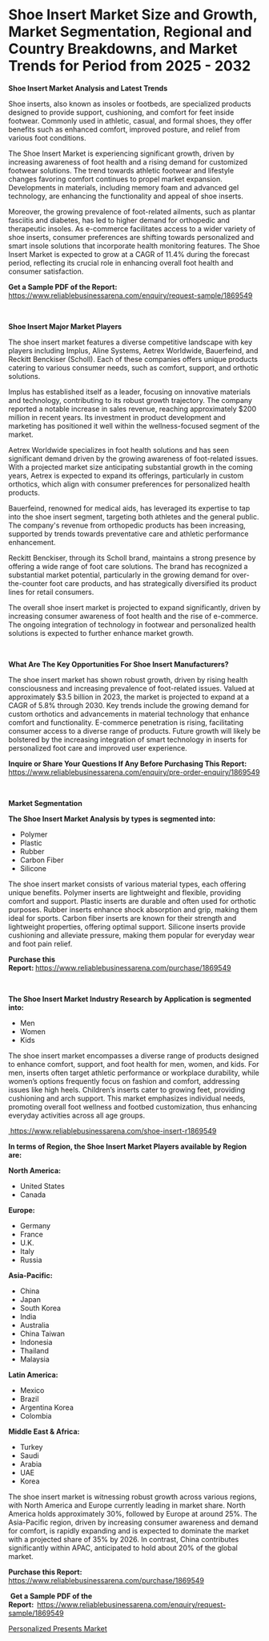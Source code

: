<p><h1>Shoe Insert Market Size and Growth, Market Segmentation, Regional and Country Breakdowns, and Market Trends for Period from 2025 -  2032</h1></p><p><strong>Shoe Insert Market Analysis and Latest Trends</strong></p>
<p><p>Shoe inserts, also known as insoles or footbeds, are specialized products designed to provide support, cushioning, and comfort for feet inside footwear. Commonly used in athletic, casual, and formal shoes, they offer benefits such as enhanced comfort, improved posture, and relief from various foot conditions. </p><p>The Shoe Insert Market is experiencing significant growth, driven by increasing awareness of foot health and a rising demand for customized footwear solutions. The trend towards athletic footwear and lifestyle changes favoring comfort continues to propel market expansion. Developments in materials, including memory foam and advanced gel technology, are enhancing the functionality and appeal of shoe inserts.</p><p>Moreover, the growing prevalence of foot-related ailments, such as plantar fasciitis and diabetes, has led to higher demand for orthopedic and therapeutic insoles. As e-commerce facilitates access to a wider variety of shoe inserts, consumer preferences are shifting towards personalized and smart insole solutions that incorporate health monitoring features. The Shoe Insert Market is expected to grow at a CAGR of 11.4% during the forecast period, reflecting its crucial role in enhancing overall foot health and consumer satisfaction.</p></p>
<p><strong>Get a Sample PDF of the Report:&nbsp;</strong> <a href="https://www.reliablebusinessarena.com/enquiry/request-sample/1869549?utm_campaign=2112&utm_medium=2&utm_source=Github&utm_content=ia&utm_term=05022025&utm_id=shoe-insert">https://www.reliablebusinessarena.com/enquiry/request-sample/1869549</a></p>
<p>&nbsp;</p>
<p><strong>Shoe Insert Major Market Players</strong></p>
<p><p>The shoe insert market features a diverse competitive landscape with key players including Implus, Aline Systems, Aetrex Worldwide, Bauerfeind, and Reckitt Benckiser (Scholl). Each of these companies offers unique products catering to various consumer needs, such as comfort, support, and orthotic solutions.</p><p>Implus has established itself as a leader, focusing on innovative materials and technology, contributing to its robust growth trajectory. The company reported a notable increase in sales revenue, reaching approximately $200 million in recent years. Its investment in product development and marketing has positioned it well within the wellness-focused segment of the market.</p><p>Aetrex Worldwide specializes in foot health solutions and has seen significant demand driven by the growing awareness of foot-related issues. With a projected market size anticipating substantial growth in the coming years, Aetrex is expected to expand its offerings, particularly in custom orthotics, which align with consumer preferences for personalized health products.</p><p>Bauerfeind, renowned for medical aids, has leveraged its expertise to tap into the shoe insert segment, targeting both athletes and the general public. The company's revenue from orthopedic products has been increasing, supported by trends towards preventative care and athletic performance enhancement.</p><p>Reckitt Benckiser, through its Scholl brand, maintains a strong presence by offering a wide range of foot care solutions. The brand has recognized a substantial market potential, particularly in the growing demand for over-the-counter foot care products, and has strategically diversified its product lines for retail consumers.</p><p>The overall shoe insert market is projected to expand significantly, driven by increasing consumer awareness of foot health and the rise of e-commerce. The ongoing integration of technology in footwear and personalized health solutions is expected to further enhance market growth.</p></p>
<p>&nbsp;</p>
<p><strong>What Are The Key Opportunities For Shoe Insert Manufacturers?</strong></p>
<p><p>The shoe insert market has shown robust growth, driven by rising health consciousness and increasing prevalence of foot-related issues. Valued at approximately $3.5 billion in 2023, the market is projected to expand at a CAGR of 5.8% through 2030. Key trends include the growing demand for custom orthotics and advancements in material technology that enhance comfort and functionality. E-commerce penetration is rising, facilitating consumer access to a diverse range of products. Future growth will likely be bolstered by the increasing integration of smart technology in inserts for personalized foot care and improved user experience.</p></p>
<p><strong>Inquire or Share Your Questions If Any Before Purchasing This Report:</strong> <a href="https://www.reliablebusinessarena.com/enquiry/pre-order-enquiry/1869549?utm_campaign=2112&utm_medium=2&utm_source=Github&utm_content=ia&utm_term=05022025&utm_id=shoe-insert">https://www.reliablebusinessarena.com/enquiry/pre-order-enquiry/1869549</a></p>
<p>&nbsp;</p>
<p><strong>Market Segmentation</strong></p>
<p><strong>The Shoe Insert Market Analysis by types is segmented into:</strong></p>
<p><ul><li>Polymer</li><li>Plastic</li><li>Rubber</li><li>Carbon Fiber</li><li>Silicone</li></ul></p>
<p><p>The shoe insert market consists of various material types, each offering unique benefits. Polymer inserts are lightweight and flexible, providing comfort and support. Plastic inserts are durable and often used for orthotic purposes. Rubber inserts enhance shock absorption and grip, making them ideal for sports. Carbon fiber inserts are known for their strength and lightweight properties, offering optimal support. Silicone inserts provide cushioning and alleviate pressure, making them popular for everyday wear and foot pain relief.</p></p>
<p><strong>Purchase this Report:&nbsp;</strong><a href="https://www.reliablebusinessarena.com/purchase/1869549?utm_campaign=2112&utm_medium=2&utm_source=Github&utm_content=ia&utm_term=05022025&utm_id=shoe-insert">https://www.reliablebusinessarena.com/purchase/1869549</a></p>
<p>&nbsp;</p>
<p><strong>The Shoe Insert Market Industry Research by Application is segmented into:</strong></p>
<p><ul><li>Men</li><li>Women</li><li>Kids</li></ul></p>
<p><p>The shoe insert market encompasses a diverse range of products designed to enhance comfort, support, and foot health for men, women, and kids. For men, inserts often target athletic performance or workplace durability, while women’s options frequently focus on fashion and comfort, addressing issues like high heels. Children’s inserts cater to growing feet, providing cushioning and arch support. This market emphasizes individual needs, promoting overall foot wellness and footbed customization, thus enhancing everyday activities across all age groups.</p></p>
<p><a href="https://www.reliablebusinessarena.com/shoe-insert-r1869549?utm_campaign=2112&utm_medium=2&utm_source=Github&utm_content=ia&utm_term=05022025&utm_id=shoe-insert">&nbsp;https://www.reliablebusinessarena.com/shoe-insert-r1869549</a></p>
<p><strong>In terms of Region, the Shoe Insert Market Players available by Region are:</strong></p>
<p>
    <p> <strong> North America: </strong>
        <ul>
            <li>United States</li>
            <li>Canada</li>
        </ul>
        </p> 
    <p> <strong> Europe: </strong>
        <ul>
            <li>Germany</li>
            <li>France</li>
            <li>U.K.</li>
            <li>Italy</li>
            <li>Russia</li>
        </ul>
        </p> 
    <p> <strong> Asia-Pacific: </strong>
        <ul>
            <li>China</li>
            <li>Japan</li>
            <li>South Korea</li>
            <li>India</li>
            <li>Australia</li>
            <li>China Taiwan</li>
            <li>Indonesia</li>
            <li>Thailand</li>
            <li>Malaysia</li>
        </ul>
        </p> 
    <p> <strong> Latin America: </strong>
        <ul>
            <li>Mexico</li>
            <li>Brazil</li>
            <li>Argentina Korea</li>
            <li>Colombia</li>
        </ul>
        </p> 
    <p> <strong> Middle East & Africa: </strong>
        <ul>
            <li>Turkey</li>
            <li>Saudi</li>
            <li>Arabia</li>
            <li>UAE</li>
            <li>Korea</li>
        </ul>
    </p>
    </p>
<p><p>The shoe insert market is witnessing robust growth across various regions, with North America and Europe currently leading in market share. North America holds approximately 30%, followed by Europe at around 25%. The Asia-Pacific region, driven by increasing consumer awareness and demand for comfort, is rapidly expanding and is expected to dominate the market with a projected share of 35% by 2026. In contrast, China contributes significantly within APAC, anticipated to hold about 20% of the global market.</p></p>
<p><strong>Purchase this Report: </strong><a href="https://www.reliablebusinessarena.com/purchase/1869549?utm_campaign=2112&utm_medium=2&utm_source=Github&utm_content=ia&utm_term=05022025&utm_id=shoe-insert">https://www.reliablebusinessarena.com/purchase/1869549</a></p>
<p>&nbsp;<strong>Get a Sample PDF of the Report:&nbsp;&nbsp;</strong><a href="https://www.reliablebusinessarena.com/enquiry/request-sample/1869549?utm_campaign=2112&utm_medium=2&utm_source=Github&utm_content=ia&utm_term=05022025&utm_id=shoe-insert">https://www.reliablebusinessarena.com/enquiry/request-sample/1869549</a></p>
<p><strong></strong></p>
<p><p><a href="https://github.com/AshikRahman991/Market-Research-Report-List-1/blob/main/personalized-presents-market.md?utm_campaign=2112&utm_medium=2&utm_source=Github&utm_content=ia&utm_term=05022025&utm_id=shoe-insert">Personalized Presents Market</a></p></p>